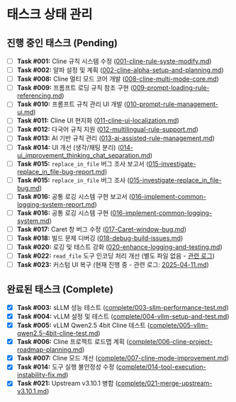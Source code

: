 # 태스크 상태 관리

## 진행 중인 태스크 (Pending)

- [ ] **Task #001:** Cline 규칙 시스템 수정 ([001-cline-rule-syste-modify.md](./001-cline-rule-syste-modify.md))
- [ ] **Task #002:** 알파 설정 및 계획 ([002-cline-alpha-setup-and-planning.md](./002-cline-alpha-setup-and-planning.md))
- [ ] **Task #008:** Cline 멀티 모드 코어 개발 ([008-cline-multi-mode-core.md](./008-cline-multi-mode-core.md))
- [ ] **Task #009:** 프롬프트 로딩 규칙 참조 구현 ([009-prompt-loading-rule-referencing.md](./009-prompt-loading-rule-referencing.md))
- [ ] **Task #010:** 프롬프트 규칙 관리 UI 개발 ([010-prompt-rule-management-ui.md](./010-prompt-rule-management-ui.md))
- [ ] **Task #011:** Cline UI 현지화 ([011-cline-ui-localization.md](./011-cline-ui-localization.md))
- [ ] **Task #012:** 다국어 규칙 지원 ([012-multilingual-rule-support.md](./012-multilingual-rule-support.md))
- [ ] **Task #013:** AI 기반 규칙 관리 ([013-ai-assisted-rule-management.md](./013-ai-assisted-rule-management.md))
- [ ] **Task #014:** UI 개선 (생각/채팅 분리) ([014-ui_improvement_thinking_chat_separation.md](./014-ui_improvement_thinking_chat_separation.md))
- [ ] **Task #015:** `replace_in_file` 버그 조사 보고서 ([015-investigate-replace_in_file-bug-report.md](./015-investigate-replace_in_file-bug-report.md))
- [ ] **Task #015:** `replace_in_file` 버그 조사 ([015-investigate-replace_in_file-bug.md](./015-investigate-replace_in_file-bug.md))
- [ ] **Task #016:** 공통 로깅 시스템 구현 보고서 ([016-implement-common-logging-system-report.md](./016-implement-common-logging-system-report.md))
- [ ] **Task #016:** 공통 로깅 시스템 구현 ([016-implement-common-logging-system.md](./016-implement-common-logging-system.md))
- [ ] **Task #017:** Caret 창 버그 수정 ([017-Caret-window-bug.md](./017-Caret-window-bug.md))
- [ ] **Task #018:** 빌드 문제 디버깅 ([018-debug-build-issues.md](./018-debug-build-issues.md))
- [ ] **Task #020:** 로깅 및 테스트 강화 ([020-enhance-logging-and-testing.md](./020-enhance-logging-and-testing.md))
- [ ] **Task #022:** `read_file` 도구 인코딩 처리 개선 (별도 파일 없음 - [관련 로그](../2025-04-11.md))
- [ ] **Task #023:** 커스텀 UI 복구 (현재 진행 중 - 관련 로그: [2025-04-11.md](../2025-04-11.md))

## 완료된 태스크 (Complete)

- [x] **Task #003:** sLLM 성능 테스트 ([complete/003-sllm-performance-test.md](./complete/003-sllm-performance-test.md))
- [x] **Task #004:** vLLM 설정 및 테스트 ([complete/004-vllm-setup-and-test.md](./complete/004-vllm-setup-and-test.md))
- [x] **Task #005:** vLLM Qwen2.5 4bit Cline 테스트 ([complete/005-vllm-qwen2.5-4bit-cline-test.md](./complete/005-vllm-qwen2.5-4bit-cline-test.md))
- [x] **Task #006:** Cline 프로젝트 로드맵 계획 ([complete/006-cline-project-roadmap-planning.md](./complete/006-cline-project-roadmap-planning.md))
- [x] **Task #007:** Cline 모드 개선 ([complete/007-cline-mode-improvement.md](./complete/007-cline-mode-improvement.md))
- [x] **Task #014:** 도구 실행 불안정성 수정 ([complete/014-tool-execution-instability-fix.md](./complete/014-tool-execution-instability-fix.md))
- [x] **Task #021:** Upstream v3.10.1 병합 ([complete/021-merge-upstream-v3.10.1.md](./complete/021-merge-upstream-v3.10.1.md))
